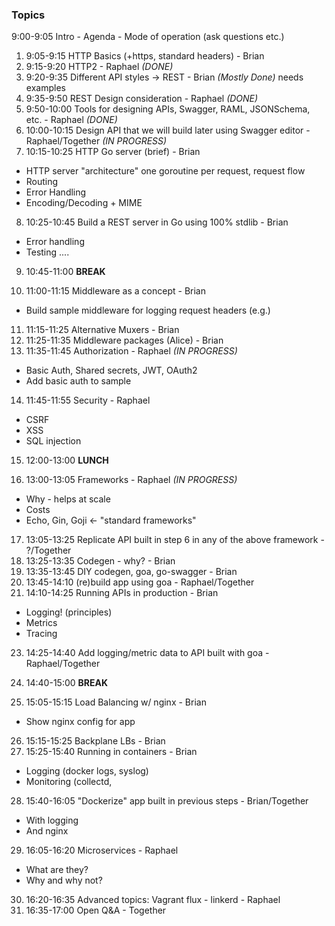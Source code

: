 ### Topics

9:00-9:05 Intro - Agenda - Mode of operation (ask questions etc.)
 
1. 9:05-9:15 HTTP Basics (+https, standard headers) - Brian
2. 9:15-9:20 HTTP2 - Raphael *(DONE)*
3. 9:20-9:35 Different API styles -> REST - Brian *(Mostly Done)* needs examples
4. 9:35-9:50 REST Design consideration - Raphael *(DONE)*
5. 9:50-10:00 Tools for designing APIs, Swagger, RAML, JSONSchema, etc. - Raphael *(DONE)*
6. 10:00-10:15 Design API that we will build later using Swagger editor - Raphael/Together *(IN PROGRESS)*
7. 10:15-10:25 HTTP Go server (brief) - Brian
  - HTTP server "architecture" one goroutine per request, request flow
  - Routing
  - Error Handling
  - Encoding/Decoding + MIME
8. 10:25-10:45 Build a REST server in Go using 100% stdlib - Brian
  - Error handling
  - Testing
  ....

9. 10:45-11:00 **BREAK**

10. 11:00-11:15 Middleware as a concept - Brian
  - Build sample middleware for logging request headers (e.g.)
11. 11:15-11:25 Alternative Muxers - Brian
12. 11:25-11:35 Middleware packages (Alice) - Brian
13. 11:35-11:45 Authorization - Raphael *(IN PROGRESS)*
  - Basic Auth, Shared secrets, JWT, OAuth2
  - Add basic auth to sample
14. 11:45-11:55 Security - Raphael
  - CSRF
  - XSS
  - SQL injection

15. 12:00-13:00 **LUNCH**

16. 13:00-13:05 Frameworks - Raphael *(IN PROGRESS)*
  - Why - helps at scale
  - Costs
  - Echo, Gin, Goji <- "standard frameworks"
17. 13:05-13:25 Replicate API built in step 6 in any of the above framework - ?/Together
18. 13:25-13:35 Codegen - why? - Brian
20. 13:35-13:45 DIY codegen, goa, go-swagger - Brian
21. 13:45-14:10 (re)build app using goa - Raphael/Together
22. 14:10-14:25 Running APIs in production - Brian
  - Logging! (principles)
  - Metrics
  - Tracing
23. 14:25-14:40 Add logging/metric data to API built with goa - Raphael/Together

24. 14:40-15:00 **BREAK**

25. 15:05-15:15 Load Balancing w/ nginx - Brian
  - Show nginx config for app
26. 15:15-15:25 Backplane LBs - Brian
27. 15:25-15:40 Running in containers - Brian
  - Logging (docker logs, syslog)
  - Monitoring (collectd, 
28. 15:40-16:05 "Dockerize" app built in previous steps - Brian/Together
  - With logging
  - And nginx
29. 16:05-16:20 Microservices - Raphael
  - What are they?
  - Why and why not?
30. 16:20-16:35 Advanced topics: Vagrant flux - linkerd - Raphael
31. 16:35-17:00 Open Q&A - Together
